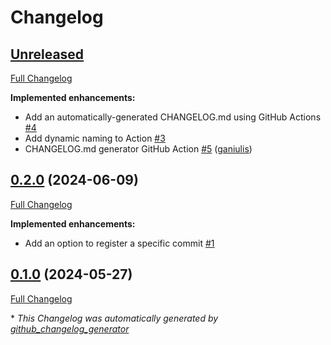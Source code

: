 # Changelog

## [Unreleased](https://github.com/ganiulis/register-action/tree/HEAD)

[Full Changelog](https://github.com/ganiulis/register-action/compare/0.2.0...HEAD)

**Implemented enhancements:**

- Add an automatically-generated CHANGELOG.md using GitHub Actions [\#4](https://github.com/ganiulis/register-action/issues/4)
- Add dynamic naming to Action [\#3](https://github.com/ganiulis/register-action/issues/3)
- CHANGELOG.md generator GitHub Action [\#5](https://github.com/ganiulis/register-action/pull/5) ([ganiulis](https://github.com/ganiulis))

## [0.2.0](https://github.com/ganiulis/register-action/tree/0.2.0) (2024-06-09)

[Full Changelog](https://github.com/ganiulis/register-action/compare/0.1.0...0.2.0)

**Implemented enhancements:**

- Add an option to register a specific commit [\#1](https://github.com/ganiulis/register-action/issues/1)

## [0.1.0](https://github.com/ganiulis/register-action/tree/0.1.0) (2024-05-27)

[Full Changelog](https://github.com/ganiulis/register-action/compare/e451d9b1ce5a65f7a33faba9974e399b99471250...0.1.0)



\* *This Changelog was automatically generated by [github_changelog_generator](https://github.com/github-changelog-generator/github-changelog-generator)*
